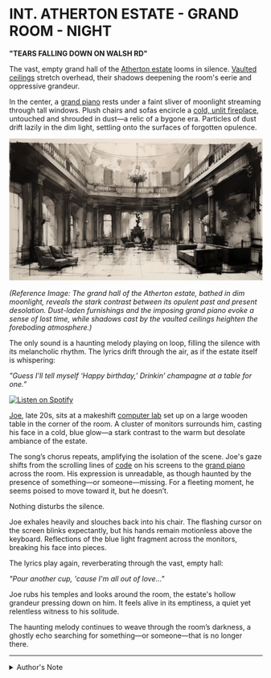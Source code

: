 # INT. ATHERTON ESTATE - GRAND ROOM - NIGHT

**"TEARS FALLING DOWN ON WALSH RD"**

The vast, empty grand hall of the [Atherton estate](../ENCYCLOPEDIA/liquid_markets.md) looms in silence. [Vaulted ceilings](../encyclopedia/VAULTED_CEILINGS.md) stretch overhead, their shadows deepening the room's eerie and oppressive grandeur.

In the center, a [grand piano](../ENCYCLOPEDIA/socioeconomic_mobility.md) rests under a faint sliver of moonlight streaming through tall windows. Plush chairs and sofas encircle a [cold, unlit fireplace](broken-reference), untouched and shrouded in dust—a relic of a bygone era. Particles of dust drift lazily in the dim light, settling onto the surfaces of forgotten opulence.

![Atherton Estate Interior](../../IMAGES/ATHERTON_ESTATE_INTERIOR.png)

_(Reference Image: The grand hall of the Atherton estate, bathed in dim moonlight, reveals the stark contrast between its opulent past and present desolation. Dust-laden furnishings and the imposing grand piano evoke a sense of lost time, while shadows cast by the vaulted ceilings heighten the foreboding atmosphere.)_

The only sound is a haunting melody playing on loop, filling the silence with its melancholic rhythm. The lyrics drift through the air, as if the estate itself is whispering:

_"Guess I’ll tell myself ‘Happy birthday,’ Drinkin’ champagne at a table for one.”_

[![Listen on Spotify](https://img.shields.io/badge/Listen%20on-Spotify-1DB954?style=for-the-badge\&logo=spotify\&logoColor=white)](https://open.spotify.com/track/3NyGlrlfpTKK9J07N1BGud?si=9e9de1e90a2c4bd7)

[Joe](../encyclopedia/JOE.md), late 20s, sits at a makeshift [computer lab](../encyclopedia/COMPUTER_LAB.md) set up on a large wooden table in the corner of the room. A cluster of monitors surrounds him, casting his face in a cold, blue glow—a stark contrast to the warm but desolate ambiance of the estate.

The song’s chorus repeats, amplifying the isolation of the scene. Joe's gaze shifts from the scrolling lines of [code](../ENCYCLOPEDIA/michio_kaku.md) on his screens to the [grand piano](../ENCYCLOPEDIA/socioeconomic_mobility.md) across the room. His expression is unreadable, as though haunted by the presence of something—or someone—missing. For a fleeting moment, he seems poised to move toward it, but he doesn’t.

Nothing disturbs the silence.

Joe exhales heavily and slouches back into his chair. The flashing cursor on the screen blinks expectantly, but his hands remain motionless above the keyboard. Reflections of the blue light fragment across the monitors, breaking his face into pieces.

The lyrics play again, reverberating through the vast, empty hall:

_"Pour another cup, 'cause I'm all out of love…"_

Joe rubs his temples and looks around the room, the estate's hollow grandeur pressing down on him. It feels alive in its emptiness, a quiet yet relentless witness to his solitude.

The haunting melody continues to weave through the room’s darkness, a ghostly echo searching for something—or someone—that is no longer there.

***

<details>

<summary>Author's Note</summary>

Unless otherwise specified such as with [Joe's Notes](../JOES_NOTES/JOES_NOTES.MD), all content in [GitHub repositories](https://github.com/rolodexter/), [GitBook documentation](https://parkhealth.gitbook.io/rolodexter), [Hugging Face datasets](https://huggingface.co/rolodexter), and similar platforms can be considered authored by me, [rolodexter](../JOES_NOTES/FAQS/WHAT_IS_ROLODEXTER.MD).

</details>
